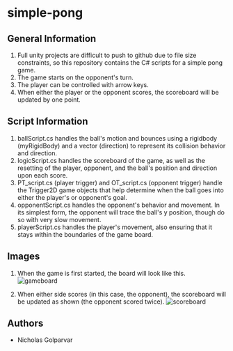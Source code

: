 # simple-pong

## General Information
1. Full unity projects are difficult to push to github due to file size constraints, so this repository contains the C# scripts for a simple pong game.
2. The game starts on the opponent's turn.
3. The player can be controlled with arrow keys.
4. When either the player or the opponent scores, the scoreboard will be updated by one point.

## Script Information
1. ballScript.cs handles the ball's motion and bounces using a rigidbody (myRigidBody) and a vector (direction) to represent its collision behavior and direction.
2. logicScript.cs handles the scoreboard of the game, as well as the resetting of the player, opponent, and the ball's position and direction upon each score.
3. PT_script.cs (player trigger) and OT_script.cs (opponent trigger) handle the Trigger2D game objects that help determine when the ball goes into either the player's or opponent's goal.
4. opponentScript.cs handles the opponent's behavior and movement. In its simplest form, the opponent will trace the ball's y position, though do so with very slow movement.
5. playerScript.cs handles the player's movement, also ensuring that it stays within the boundaries of the game board.

## Images
1. When the game is first started, the board will look like this.
![gameboard](https://github.com/ngolp/simple-pong/assets/144621445/82e69ddd-df7b-4d45-80e7-b1fd5bd74f03)

2. When either side scores (in this case, the opponent), the scoreboard will be updated as shown (the opponent scored twice).
![scoreboard](https://github.com/ngolp/simple-pong/assets/144621445/01f152f8-0344-4e61-8041-f1c4b055a4fa)

## Authors
 - Nicholas Golparvar
